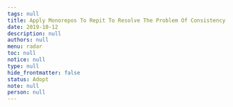 ```yaml
---
tags: null
title: Apply Monorepos To Repit To Resolve The Problem Of Consistency
date: 2019-10-12
description: null
authors: null
menu: radar
toc: null
notice: null
type: null
hide_frontmatter: false
status: Adopt
note: null
person: null
---
```


